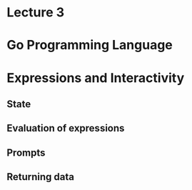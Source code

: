 # Lecture 3

# Go Programming Language
# Expressions and Interactivity

## State
## Evaluation of expressions
## Prompts
## Returning data


